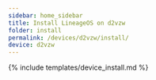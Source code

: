 ```yaml
---
sidebar: home_sidebar
title: Install LineageOS on d2vzw
folder: install
permalink: /devices/d2vzw/install/
device: d2vzw
---
```

{% include templates/device_install.md %}
